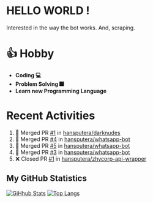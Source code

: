 # HELLO WORLD !
Interested in the way the bot works. And, scraping.

# 👍 Hobby

- **Coding 💻**
- **Problem Solving 🎆**
- **Learn new Programming Language**

# Recent Activities

<!--START_SECTION:activity-->
1. 🎉 Merged PR [#1](https://github.com//hansputera/darknudes/pull/1) in [hansputera/darknudes](https://github.com//hansputera/darknudes)
2. 🎉 Merged PR [#4](https://github.com//hansputera/whatsapp-bot/pull/4) in [hansputera/whatsapp-bot](https://github.com//hansputera/whatsapp-bot)
3. 🎉 Merged PR [#5](https://github.com//hansputera/whatsapp-bot/pull/5) in [hansputera/whatsapp-bot](https://github.com//hansputera/whatsapp-bot)
4. 🎉 Merged PR [#3](https://github.com//hansputera/whatsapp-bot/pull/3) in [hansputera/whatsapp-bot](https://github.com//hansputera/whatsapp-bot)
5. ❌ Closed PR [#1](https://github.com//hansputera/zhycorp-api-wrapper/pull/1) in [hansputera/zhycorp-api-wrapper](https://github.com//hansputera/zhycorp-api-wrapper)
<!--END_SECTION:activity-->

## My GitHub Statistics
[![GiHhub Stats](https://github-readme-stats.vercel.app/api?username=hansputera&show_icons=true&theme=dark)](https://github.com/hansputera)
[![Top Langs](https://github-readme-stats.vercel.app/api/top-langs/?username=hansputera&layout=compact&theme=dark)](https://github.com/hansputera)
